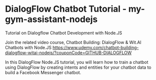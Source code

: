 # DialogFlow Chatbot Tutorial - my-gym-assistant-nodejs
Tutorial on Dialogflow Chatbot Development with Node.JS

Join the related video course, Chatbot Building: DialogFlow & Wit.AI Chatbots with Node.JS
https://www.udemy.com/chatbot-building-dialogflow-witai-nodejs/?couponCode=GITHUB-DIALOGFLOW

In this DialogFlow Node.JS tutorial, you will learn how to train a chatbot using DialogFlow by creating intents and entities for your chatbot data to build a Facebook Messenger chatbot.


